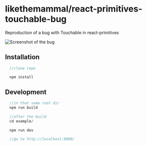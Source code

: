 likethemammal/react-primitives-touchable-bug
=========

Reproduction of a bug with Touchable in react-primitives

![Screenshot of the bug](https://i.imgur.com/dkiquaV.png)

## Installation

```js
  //clone repo

  npm install
```

## Development

```js
  //in that same root dir
  npm run build
  
  //after the build
  cd example/
  
  npm run dev
  
  //go to http://localhost:8080/
```
